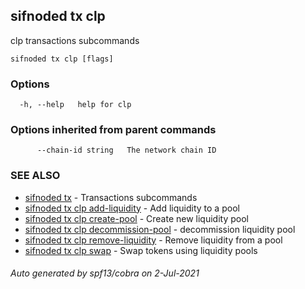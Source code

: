 ## sifnoded tx clp

clp transactions subcommands

```
sifnoded tx clp [flags]
```

### Options

```
  -h, --help   help for clp
```

### Options inherited from parent commands

```
      --chain-id string   The network chain ID
```

### SEE ALSO

* [sifnoded tx](sifnoded_tx.md)	 - Transactions subcommands
* [sifnoded tx clp add-liquidity](sifnoded_tx_clp_add-liquidity.md)	 - Add liquidity to a pool
* [sifnoded tx clp create-pool](sifnoded_tx_clp_create-pool.md)	 - Create new liquidity pool
* [sifnoded tx clp decommission-pool](sifnoded_tx_clp_decommission-pool.md)	 - decommission liquidity pool
* [sifnoded tx clp remove-liquidity](sifnoded_tx_clp_remove-liquidity.md)	 - Remove liquidity from a pool
* [sifnoded tx clp swap](sifnoded_tx_clp_swap.md)	 - Swap tokens using liquidity pools

###### Auto generated by spf13/cobra on 2-Jul-2021
